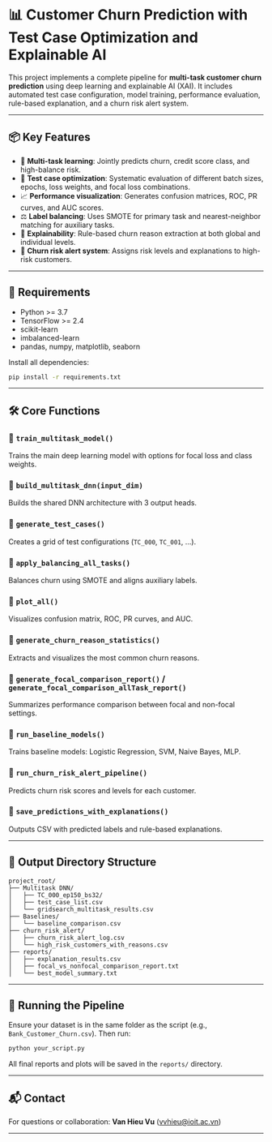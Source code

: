 # 📊 Customer Churn Prediction with Test Case Optimization and Explainable AI

This project implements a complete pipeline for **multi-task customer churn prediction** using deep learning and explainable AI (XAI). It includes automated test case configuration, model training, performance evaluation, rule-based explanation, and a churn risk alert system.

---

## 📦 Key Features

- 🔄 **Multi-task learning**: Jointly predicts churn, credit score class, and high-balance risk.
- 🧪 **Test case optimization**: Systematic evaluation of different batch sizes, epochs, loss weights, and focal loss combinations.
- 📈 **Performance visualization**: Generates confusion matrices, ROC, PR curves, and AUC scores.
- ⚖️ **Label balancing**: Uses SMOTE for primary task and nearest-neighbor matching for auxiliary tasks.
- 🧠 **Explainability**: Rule-based churn reason extraction at both global and individual levels.
- 🚨 **Churn risk alert system**: Assigns risk levels and explanations to high-risk customers.

---

## 🧰 Requirements

- Python >= 3.7
- TensorFlow >= 2.4
- scikit-learn
- imbalanced-learn
- pandas, numpy, matplotlib, seaborn

Install all dependencies:

```bash
pip install -r requirements.txt
```

---

## 🛠️ Core Functions

### 🔹 `train_multitask_model()`
Trains the main deep learning model with options for focal loss and class weights.

### 🔹 `build_multitask_dnn(input_dim)`
Builds the shared DNN architecture with 3 output heads.

### 🔹 `generate_test_cases()`
Creates a grid of test configurations (`TC_000`, `TC_001`, ...).

### 🔹 `apply_balancing_all_tasks()`
Balances churn using SMOTE and aligns auxiliary labels.

### 🔹 `plot_all()`
Visualizes confusion matrix, ROC, PR curves, and AUC.

### 🔹 `generate_churn_reason_statistics()`
Extracts and visualizes the most common churn reasons.

### 🔹 `generate_focal_comparison_report()` / `generate_focal_comparison_allTask_report()`
Summarizes performance comparison between focal and non-focal settings.

### 🔹 `run_baseline_models()`
Trains baseline models: Logistic Regression, SVM, Naive Bayes, MLP.

### 🔹 `run_churn_risk_alert_pipeline()`
Predicts churn risk scores and levels for each customer.

### 🔹 `save_predictions_with_explanations()`
Outputs CSV with predicted labels and rule-based explanations.

---

## 📁 Output Directory Structure

```
project_root/
├── Multitask DNN/
│   ├── TC_000_ep150_bs32/
│   ├── test_case_list.csv
│   └── gridsearch_multitask_results.csv
├── Baselines/
│   └── baseline_comparison.csv
├── churn_risk_alert/
│   ├── churn_risk_alert_log.csv
│   └── high_risk_customers_with_reasons.csv
├── reports/
│   ├── explanation_results.csv
│   ├── focal_vs_nonfocal_comparison_report.txt
│   └── best_model_summary.txt
```

---

## 🚀 Running the Pipeline

Ensure your dataset is in the same folder as the script (e.g., `Bank_Customer_Churn.csv`). Then run:

```bash
python your_script.py
```

All final reports and plots will be saved in the `reports/` directory.

---

## 📬 Contact

For questions or collaboration: **Van Hieu Vu** (vvhieu@ioit.ac.vn)

---